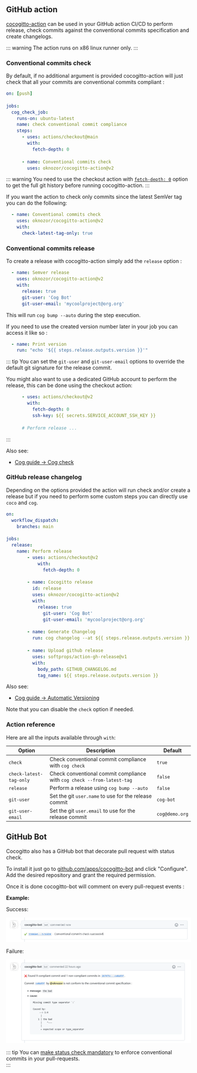 ## GitHub action

[cocogitto-action](https://github.com/cocogitto/cocogitto-action) can be used in your GitHub action CI/CD to perform release,
check commits against the conventional commits specification and create changelogs. 

::: warning
The action runs on x86 linux runner only. 
:::

### Conventional commits check

By default, if no additional argument is provided cocogitto-action will just check that all your commits are conventional
commits compliant : 
```yaml
on: [push]

jobs:
  cog_check_job:
    runs-on: ubuntu-latest
    name: check conventional commit compliance
    steps:
      - uses: actions/checkout@main
        with:
          fetch-depth: 0

      - name: Conventional commits check
        uses: oknozor/cocogitto-action@v2
```

::: warning
You need to use the checkout action with 
[`fetch-depth: 0`](https://github.com/actions/checkout#fetch-all-history-for-all-tags-and-branches) option to get the 
full git history before running cocogitto-action. 
:::

If you want the action to check only commits since the latest SemVer tag you can do the following: 
```yaml
  - name: Conventional commits check
    uses: oknozor/cocogitto-action@v2
    with:
      check-latest-tag-only: true
```

### Conventional commits release

To create a release with cocogitto-action simply add the `release` option : 

```yaml
  - name: Semver release
    uses: oknozor/cocogitto-action@v2
    with:
      release: true
      git-user: 'Cog Bot'
      git-user-email: 'mycoolproject@org.org'
```

This will run `cog bump --auto` during the step execution. 

If you need to use the created version number later in your job you can access it like so : 
```yaml
  - name: Print version
    run: "echo '${{ steps.release.outputs.version }}'"
```
::: tip
You can set the `git-user` and `git-user-email` options to override the default git signature 
for the release commit.

You might also want to use a dedicated GitHub account to perform the release, this can be done using the checkout action:
```yaml
      - uses: actions/checkout@v2
        with:
          fetch-depth: 0
          ssh-key: ${{ secrets.SERVICE_ACCOUNT_SSH_KEY }}
          
      # Perform release ... 
```
:::

Also see:
* [Cog guide -> Cog check](../cog_guide/#check-commit-history)

### GitHub release changelog

Depending on the options provided the action will run check and/or create a release but if you need to perform some custom steps
you can directly use `coco` and `cog`. 

```yaml
on:
  workflow_dispatch:
    branches: main
    
jobs:
  release:
    name: Perform release
        - uses: actions/checkout@v2
            with:
              fetch-depth: 0

        - name: Cocogitto release
          id: release
          uses: oknozor/cocogitto-action@v2
          with:
            release: true
              git-user: 'Cog Bot'
              git-user-email: 'mycoolproject@org.org'

        - name: Generate Changelog
          run: cog changelog --at ${{ steps.release.outputs.version }} -t full_hash > GITHUB_CHANGELOG.md

        - name: Upload github release
          uses: softprops/action-gh-release@v1
          with:
            body_path: GITHUB_CHANGELOG.md
            tag_name: ${{ steps.release.outputs.version }}
```

Also see:
* [Cog guide -> Automatic Versioning](../cog_guide/#auto-bump)


Note that you can disable the `check` option if needed.

###  Action reference

Here are all the inputs available through `with`:

| Option                  | Description                                                                | Default    |
| -------------------     | -------------------------------------------------------------------------- | -------    |
| `check`                 | Check conventional commit compliance with `cog check`                      |   `true`   |
| `check-latest-tag-only` | Check conventional commit compliance with `cog check --from-latest-tag`    |   `false`  |
| `release`               | Perform a release using `cog bump --auto`                                  |   `false`  |
| `git-user`              | Set the git `user.name` to use for the release commit                      |   `cog-bot`|
| `git-user-email`        | Set the git `user.email` to use for the release commit                     |  `cog@demo.org`|

## GitHub Bot

Cocogitto also has a GitHub bot that decorate pull request with status check. 

To install it just go to [github.com/apps/cocogitto-bot](https://github.com/apps/cocogitto-bot) and click "Configure".
Add the desired repository and grant the required permission.

Once it is done cocogitto-bot will comment on every pull-request events : 

**Example:**

Success: 

![cocogitto bot success example](./cog-bot-ok.png)

Failure:

![cocogitto bot failure example](./cog-bot-ko.png)

::: tip 
You can [make status check mandatory](https://docs.github.com/en/repositories/configuring-branches-and-merges-in-your-repository/defining-the-mergeability-of-pull-requests/troubleshooting-required-status-checks) 
to enforce conventional commits in your  pull-requests.  
:::
